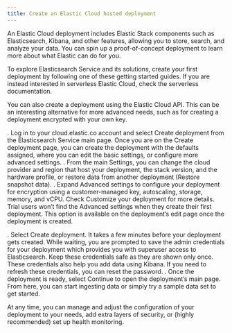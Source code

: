 ```yaml
---
title: Create an Elastic Cloud hosted deployment
---
```


An Elastic Cloud deployment includes Elastic Stack components such as Elasticsearch, Kibana, and other features, allowing you to store, search, and analyze your data.
You can spin up a proof-of-concept deployment to learn more about what Elastic can do for you.

To explore Elasticsearch Service and its solutions, create your first deployment by following one of these getting started guides.
If you are instead interested in serverless Elastic Cloud, check the serverless documentation.

You can also create a deployment using the Elastic Cloud API.
This can be an interesting alternative for more advanced needs, such as for creating a deployment encrypted with your own key.

. Log in to your cloud.elastic.co account and select Create deployment from the Elasticsearch Service main page. Once you are on the Create deployment page, you can create the deployment with the defaults assigned, where you can edit the basic settings, or configure more advanced settings.
. From the main Settings, you can change the cloud provider and region that host your deployment, the stack version, and the hardware profile, or restore data from another deployment (Restore snapshot data).
. Expand Advanced settings to configure your deployment for encryption using a customer-managed key, autoscaling, storage, memory, and vCPU. Check Customize your deployment for more details.
  Trial users won’t find the Advanced settings when they create their first deployment. This option is available on the deployment’s edit page once the deployment is created.

. Select Create deployment. It takes a few minutes before your deployment gets created. While waiting, you are prompted to save the admin credentials for your deployment which provides you with superuser access to Elasticsearch. Keep these credentials safe as they are shown only once. These credentials also help you add data using Kibana. If you need to refresh these credentials, you can reset the password.
. Once the deployment is ready, select Continue to open the deployment’s main page. From here, you can start ingesting data or simply try a sample data set to get started.

At any time, you can manage and adjust the configuration of your deployment to your needs, add extra layers of security, or (highly recommended) set up health monitoring.